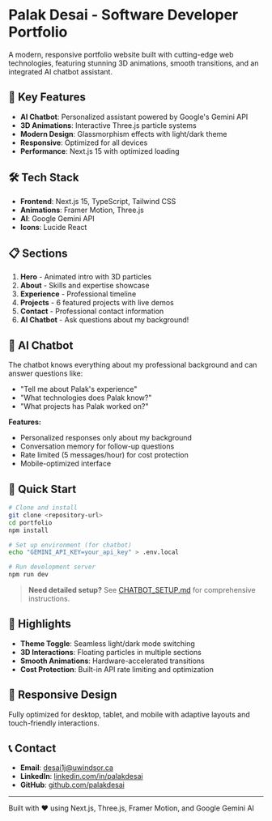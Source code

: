 # Palak Desai - Software Developer Portfolio

A modern, responsive portfolio website built with cutting-edge web technologies, featuring stunning 3D animations, smooth transitions, and an integrated AI chatbot assistant.

## 🚀 Key Features

- **AI Chatbot**: Personalized assistant powered by Google's Gemini API
- **3D Animations**: Interactive Three.js particle systems
- **Modern Design**: Glassmorphism effects with light/dark theme
- **Responsive**: Optimized for all devices
- **Performance**: Next.js 15 with optimized loading

## 🛠️ Tech Stack

- **Frontend**: Next.js 15, TypeScript, Tailwind CSS
- **Animations**: Framer Motion, Three.js
- **AI**: Google Gemini API
- **Icons**: Lucide React

## 📋 Sections

1. **Hero** - Animated intro with 3D particles
2. **About** - Skills and expertise showcase
3. **Experience** - Professional timeline
4. **Projects** - 6 featured projects with live demos
5. **Contact** - Professional contact information
6. **AI Chatbot** - Ask questions about my background!

## 🤖 AI Chatbot

The chatbot knows everything about my professional background and can answer questions like:
- "Tell me about Palak's experience"
- "What technologies does Palak know?"
- "What projects has Palak worked on?"

**Features:**
- Personalized responses only about my background
- Conversation memory for follow-up questions
- Rate limited (5 messages/hour) for cost protection
- Mobile-optimized interface

## 🚀 Quick Start

```bash
# Clone and install
git clone <repository-url>
cd portfolio
npm install

# Set up environment (for chatbot)
echo "GEMINI_API_KEY=your_api_key" > .env.local

# Run development server
npm run dev
```

> **Need detailed setup?** See [CHATBOT_SETUP.md](./CHATBOT_SETUP.md) for comprehensive instructions.

## 🎨 Highlights

- **Theme Toggle**: Seamless light/dark mode switching
- **3D Interactions**: Floating particles in multiple sections
- **Smooth Animations**: Hardware-accelerated transitions
- **Cost Protection**: Built-in API rate limiting and optimization

## 📱 Responsive Design

Fully optimized for desktop, tablet, and mobile with adaptive layouts and touch-friendly interactions.

## 📞 Contact

- **Email**: desai1j@uwindsor.ca
- **LinkedIn**: [linkedin.com/in/palakdesai](https://www.linkedin.com/in/palak-desai4501/)
- **GitHub**: [github.com/palakdesai](https://github.com/palakdesai4501)

---

Built with ❤️ using Next.js, Three.js, Framer Motion, and Google Gemini AI

